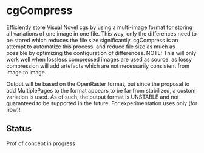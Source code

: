 cgCompress
==========

Efficiently store Visual Novel cgs by using a multi-image format for storing all variations of one image in one file. This way, only the differences need to be stored which reduces the file size significantly.
cgCompress is an attempt to automatize this process, and reduce file size as much as possible by optimizing the configuration of differences.
NOTE: This will only work well when lossless compressed images are used as source, as lossy compression will add artefacts which are not necessarily consistent from image to image.

Output will be based on the OpenRaster format, but since the proposal to add MultiplePages to the format appears to be far from stabilized, a custom variation is used. As of such, the output format is UNSTABLE and not guaranteed to be supported in the future. For experimentation uses only (for now)!

Status
------

Prof of concept in progress